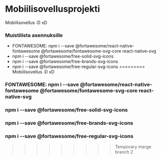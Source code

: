 # Mobiilisovellusprojekti

Mobiilisovellus
:D
xD




### Muistilista asennuksille

* FONTAWESOME: npm i --save @fortawesome/react-native-fontawesome @fortawesome/fontawesome-svg-core react-native-svg
* npm i --save @fortawesome/free-solid-svg-icons
* npm i --save @fortawesome/free-brands-svg-icons
* npm i --save @fortawesome/free-regular-svg-icons
=========
Mobiilisovellus
:D
xD

### FONTAWESOME: npm i --save @fortawesome/react-native-fontawesome @fortawesome/fontawesome-svg-core react-native-svg
### npm i --save @fortawesome/free-solid-svg-icons
### npm i --save @fortawesome/free-brands-svg-icons
### npm i --save @fortawesome/free-regular-svg-icons
>>>>>>>>> Temporary merge branch 2
